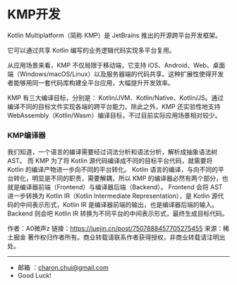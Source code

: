 KMP开发
===

Kotlin Multiplatform（简称 KMP）是 JetBrains 推出的开源跨平台开发框架。

它可以通过共享 Kotlin 编写的业务逻辑代码实现多平台复用。


从应用场景来看，KMP 不仅局限于移动端，它支持 iOS、Android、Web、桌面端（Windows/macOS/Linux）以及服务器端的代码共享。这种扩展性使得开发者能够用同一套代码库构建全平台应用，大幅提升开发效率。



KMP 有三大编译目标，分别是： Kotlin/JVM、Kotlin/Native、Kotlin/JS。通过编译不同的目标文件实现各端的跨平台能力。除此之外，KMP 还实验性地支持 WebAssembly（Kotlin/Wasm）编译目标，不过目前实际应用场景相对较少。


### KMP编译器


我们知道，一个语言的编译需要经过词法分析和语法分析，解析成抽象语法树 AST。
而 KMP 为了将 Kotlin 源代码编译成不同的目标平台代码，就需要将 Kotlin 的编译产物进一步向不同的平台转化。
Kotlin 语言的编译，与向不同的平台转化，明显是不同的职责，需要解耦，所以 KMP 的编译器必然有两个部分，也就是编译器前端（Frontend）与编译器后端（Backend）。
Frontend 会将 AST 进一步转换为 Kotlin IR（Kotlin Intermediate Representation），是 Kotlin 源代码的中间表示形式，Kotlin IR 是编译器前端的输出，也是编译器后端的输入。
Backend 则会吧 Kotlin IR 转换为不同平台的中间表示形式，最终生成目标代码。

作者：A0微声z
链接：https://juejin.cn/post/7507888457705275455
来源：稀土掘金
著作权归作者所有。商业转载请联系作者获得授权，非商业转载请注明出处。

    	
---

- 邮箱 ：charon.chui@gmail.com  
- Good Luck! 